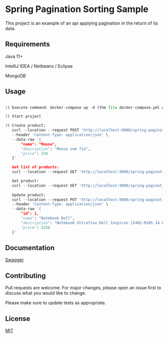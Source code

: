 # Spring Pagination Sorting Sample

This project is an example of an api applying pagination in the return of its data.

## Requirements

Java 11+

IntelliJ IDEA / Netbeans / Eclipse

MongoDB

## Usage

```python

1) Execute command: docker-compose up -d (the file docker-compose.yml will be executed).

2) Start project

3) Create product:
   curl --location --request POST 'http://localhost:9080/spring-pagination-sorting/api/v1/products' \
   --header 'Content-Type: application/json' \
   --data-raw '{
       "name": "Mouse",
       "description": "Mouse sem fio",
       "price": 250
   }'

   Get list of products:
   curl --location --request GET 'http://localhost:9080/spring-pagination-sorting/api/v1/products?searchTerm=Smart&sortBy=name&page=0&size=2'

   Get product:
   curl --location --request GET 'http://localhost:9080/spring-pagination-sorting/api/v1/products/1'
   
   Update product:
   curl --location --request PUT 'http://localhost:9080/spring-pagination-sorting/api/v1/products/1' \
   --header 'Content-Type: application/json' \
   --data-raw '{
       "id": 1,
       "name": "Notebook Dell",
       "description": "Notebook Ultrafino Dell Inspiron i5402-M10S 14 Full HD 11ª Geração Intel Core i5",
       "price": 5250
   }'

```

## Documentation

[Swagger](http://localhost:9080/spring-pagination-sorting/swagger-ui/index.html)

## Contributing
Pull requests are welcome. For major changes, please open an issue first to discuss what you would like to change.

Please make sure to update tests as appropriate.

## License
[MIT](https://choosealicense.com/licenses/mit/)